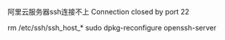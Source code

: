 阿里云服务器ssh连接不上 Connection closed by port 22

rm /etc/ssh/ssh_host_*
sudo dpkg-reconfigure openssh-server